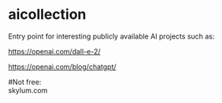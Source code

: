# aicollection
Entry point for interesting publicly available AI projects such as:

https://openai.com/dall-e-2/

https://openai.com/blog/chatgpt/

#Not free: <br>
skylum.com
